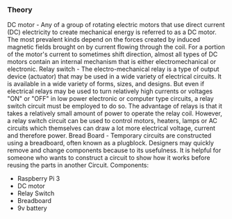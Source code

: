 ### Theory
DC motor - Any of a group of rotating electric motors that use direct current (DC) electricity to create mechanical energy is referred to as a DC motor. The most prevalent kinds depend on the forces created by induced magnetic fields brought on by current flowing through the coil. For a portion of the motor's current to sometimes shift direction, almost all types of DC motors contain an internal mechanism that is either electromechanical or electronic.
Relay switch - The electro-mechanical relay is a type of output device (actuator) that may be used in a wide variety of electrical circuits. It is available in a wide variety of forms, sizes, and designs. But even if electrical relays may be used to turn relatively high currents or voltages "ON" or "OFF" in low power electronic or computer type circuits, a relay switch circuit must be employed to do so.
The advantage of relays is that it takes a relatively small amount of power to operate the relay coil. However, a relay switch circuit can be used to control motors, heaters, lamps or AC circuits which themselves can draw a lot more electrical voltage, current and therefore power.
Bread Board - Temporary circuits are constructed using a breadboard, often known as a plugblock. Designers may quickly remove and change components because to its usefulness. It is helpful for someone who wants to construct a circuit to show how it works before reusing the parts in another Circuit.
Components:
* Raspberry Pi 3
* DC motor
* Relay Switch 
* Breadboard
* 9v battery
